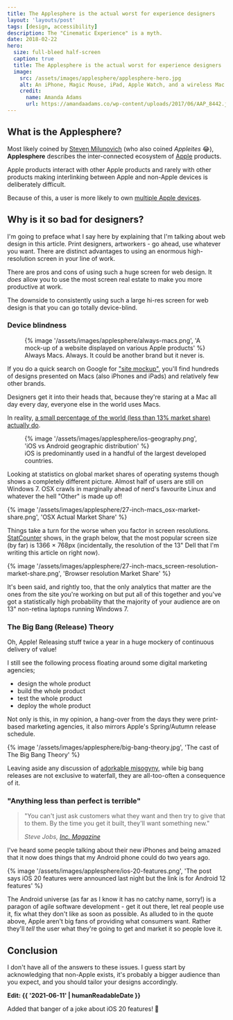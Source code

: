 ```yaml
---
title: The Applesphere is the actual worst for experience designers
layout: 'layouts/post'
tags: [design, accessibility]
description: The "Cinematic Experience" is a myth.
date: 2018-02-22
hero:
  size: full-bleed half-screen
  caption: true
  title: The Applesphere is the actual worst for experience designers
  image:
    src: /assets/images/applesphere/applesphere-hero.jpg
    alt: An iPhone, Magic Mouse, iPad, Apple Watch, and a wireless Mac keyboard sit neatly on a desk.
    credit:
      name: Amanda Adams
      url: https://amandaadams.co/wp-content/uploads/2017/06/AAP_8442.jpg
---
```


## What is the Applesphere?

Most likely coined by [Steven Milunovich](http://fortune.com/2014/07/30/welcome-to-the-applesphere/) (who also coined _Appleites_ 😂), **Applesphere** describes the inter-connected ecosystem of [Apple](https://www.apple.com/uk/) products. 

Apple products interact with other Apple products and rarely with other products making interlinking between Apple and non-Apple devices is deliberately difficult.

Because of this, a user is more likely to own [multiple Apple devices](https://www.cnbc.com/2017/10/09/the-average-american-household-owns-more-than-two-apple-products.html).

## Why is it so bad for designers?

I'm going to preface what I say here by explaining that I'm talking about web design in this article. Print designers, artworkers - go ahead, use whatever you want. There are distinct advantages to using an enormous high-resolution screen in your line of work.

There are pros and cons of using such a huge screen for web design. It _does_ allow you to use the most screen real estate to make you more productive at work.

The downside to consistently using such a large hi-res screen for web design is that you can go totally device-blind.

### Device blindness

<figure>
  {% image '/assets/images/applesphere/always-macs.png', 'A mock-up of a website displayed on various Apple products' %}
  <figcaption>
    Always Macs. Always. It could be another brand but it never is.
  </figcaption>
</figure>

If you do a quick search on Google for ["site mockup"](https://www.google.co.uk/search?q=site+mockup&safe=active&source=lnms&tbm=isch&sa=X&ved=0ahUKEwi_oZfUvLjVAhXHIcAKHe8wBYYQ_AUICigB&biw=1154&bih=768), you'll find hundreds of designs presented on Macs (also iPhones and iPads) and relatively few other brands.

Designers get it into their heads that, because they're staring at a Mac all day every day, everyone else in the world uses Macs.

In reality, [a small percentage of the world (less than 13% market share) actually do](https://android.jlelse.eu/apple-vs-android-a-comparative-study-2017-c5799a0a1683). 

<figure>
  {% image '/assets/images/applesphere/ios-geography.png', 'iOS vs Android geographic distribution' %}
  <figcaption>
    iOS is predominantly used in a handful of the largest developed countries.
  </figcaption>
</figure>

Looking at statistics on global market shares of operating systems though shows a completely different picture. Almost half of users are still on Windows 7. OSX crawls in marginally ahead of nerd's favourite Linux and whatever the hell "Other" is made up of!

{% image '/assets/images/applesphere/27-inch-macs_osx-market-share.png', 'OSX Actual Market Share' %}

Things take a turn for the worse when you factor in screen resolutions. [StatCounter](https://statcounter.com/) shows, in the graph below, that the most popular screen size (by far) is 1366 &times; 768px (incidentally, the resolution of the 13" Dell that I'm writing this article on right now).

{% image '/assets/images/applesphere/27-inch-macs_screen-resolution-market-share.png', 'Browser resolution Market Share' %}

It's been said, and rightly too, that the only analytics that matter are the ones from the site you're working on but put all of this together and you've got a statistically high probability that the majority of your audience are on 13" non-retina laptops running Windows 7.

### The Big Bang (Release) Theory
Oh, Apple! Releasing stuff twice a year in a huge mockery of continuous delivery of value!

I still see the following process floating around some digital marketing agencies; 
- design the whole product
- build the whole product
- test the whole product
- deploy the whole product

Not only is this, in my opinion, a hang-over from the days they were print-based marketing agencies, it also mirrors Apple's Spring/Autumn release schedule.

{% image '/assets/images/applesphere/big-bang-theory.jpg', 'The cast of The Big Bang Theory' %}

Leaving aside any discussion of [adorkable misogyny](https://www.youtube.com/watch?v=X3-hOigoxHs), while big bang releases are not exclusive to waterfall, they are all-too-often a consequence of it.

### "Anything less than perfect is terrible"

> "You can't just ask customers what they want and then try to give that to them. By the time you get it built, they'll want something new." 
> 
> <cite>Steve Jobs, [Inc. Magazine](http://www.inc.com/magazine/19890401/5602.html)</cite>

I've heard some people talking about their new iPhones and being amazed that it now does things that my Android phone could do two years ago. 

{% image '/assets/images/applesphere/ios-20-features.png', 'The post says iOS 20 features were announced last night but the link is for Android 12 features' %}

The Android universe (as far as I know it has no catchy name, sorry!) is a paragon of agile software development - get it out there, let real people use it, fix what they don't like as soon as possible. As alluded to in the quote above, Apple aren't big fans of providing what consumers want. Rather they'll _tell_ the user what they're going to get and market it so people love it.

## Conclusion

I don't have all of the answers to these issues. I guess start by acknowledging that non-Apple exists, it's probably a bigger audience than you expect, and you should tailor your designs accordingly.

<aside>
  <p><strong>Edit: {{ '2021-06-11' | humanReadableDate }}</strong></p>
  Added that banger of a joke about iOS 20 features! 🤣
</aside>
